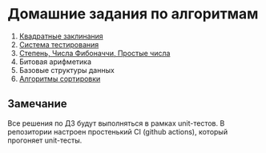 # Домашние задания по алгоритмам

1. [Квадратные заклинания](./hw01/README.md)
2. [Система тестирования](./hw02/README.md)
3. [Степень, Числа Фибоначчи, Простые числа](./hw03/README.md)
4. Битовая арифметика
5. Базовые структуры данных
6. [Алгоритмы сортировки](./hw06/README.md)

## Замечание

Все решения по ДЗ будут выполняться в рамках unit-тестов.
В репозитории настроен простенький CI (github actions), который прогоняет unit-тесты.
